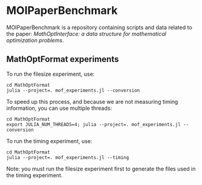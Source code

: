 # MOIPaperBenchmark

MOIPaperBenchmark is a repository containing scripts and data related to the
paper: _MathOptInterface: a data structure for mathematical optimization
problems_.

## MathOptFormat experiments

To run the filesize experiment, use:
```
cd MathOptFormat
julia --project=. mof_experiments.jl --conversion
```
To speed up this process, and because we are not measuring timing information,
you can use multiple threads:
```
cd MathOptFormat
export JULIA_NUM_THREADS=4; julia --project=. mof_experiments.jl --conversion
```

To run the timing experiment, use:
```
cd MathOptFormat
julia --project=. mof_experiments.jl --timing
```

Note: you must run the filesize experiment first to generate the files used in
the timing experiment.
